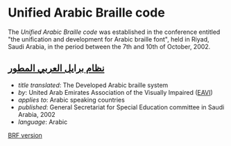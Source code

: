# Unified Arabic Braille code

The _Unified Arabic Braille code_ was established in the conference
entitled "the unification and development for Arabic braille font",
held in Riyad, Saudi Arabia, in the period between the 7th and 10th of
October, 2002.

## [نظام برايل العربي المطور](Unified-Arabic-Braille-Reference-Book.pdf)

- _title translated_: The Developed Arabic braille system
- _by_: United Arab Emirates Association of the Visually Impaired ([EAVI](http://www.eavi.ae))
- _applies to_: Arabic speaking countries
- _published_: General Secretariat for Special Education committee in Saudi Arabia, 2002
- _language_: Arabic

[BRF version](Arabic-grade1-and-2.brf)
